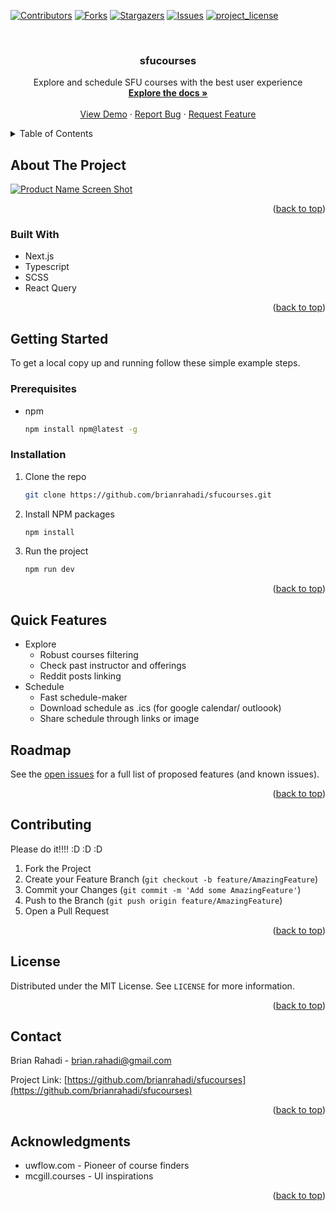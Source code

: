 <a id="readme-top"></a>

<!-- PROJECT SHIELDS -->
<!--
*** I'm using markdown "reference style" links for readability.
*** Reference links are enclosed in brackets [ ] instead of parentheses ( ).
*** See the bottom of this document for the declaration of the reference variables
*** for contributors-url, forks-url, etc. This is an optional, concise syntax you may use.
*** https://www.markdownguide.org/basic-syntax/#reference-style-links
-->

[![Contributors][contributors-shield]][contributors-url]
[![Forks][forks-shield]][forks-url]
[![Stargazers][stars-shield]][stars-url]
[![Issues][issues-shield]][issues-url]
[![project_license][license-shield]][license-url]

<!-- PROJECT LOGO -->
<br />
<div align="center">
  <!-- <a href="https://github.com/brianrahadi/sfucourses">
    <img src="images/logo.png" alt="Logo" width="80" height="80">
  </a> -->

<h3 align="center">sfucourses</h3>

  <p align="center">
    Explore and schedule SFU courses with the best user experience
    <br />
    <a href="https://github.com/brianrahadi/sfucourses"><strong>Explore the docs »</strong></a>
    <br />
    <br />
    <a href="https://github.com/brianrahadi/sfucourses">View Demo</a>
    &middot;
    <a href="https://github.com/brianrahadi/sfucourses/issues/new?labels=bug&template=bug-report---.md">Report Bug</a>
    &middot;
    <a href="https://github.com/brianrahadi/sfucourses/issues/new?labels=enhancement&template=feature-request---.md">Request Feature</a>
  </p>
</div>

<!-- TABLE OF CONTENTS -->
<details>
  <summary>Table of Contents</summary>
  <ol>
    <li>
      <a href="#about-the-project">About The Project</a>
      <ul>
        <li><a href="#built-with">Built With</a></li>
      </ul>
    </li>
    <li><a href="#features">Features</a></li>
    <li>
      <a href="#getting-started">Getting Started</a>
      <ul>
        <li><a href="#prerequisites">Prerequisites</a></li>
        <li><a href="#installation">Installation</a></li>
      </ul>
    </li>
    <li><a href="#usage">Usage</a></li>
    <li><a href="#roadmap">Roadmap</a></li>
    <li><a href="#contributing">Contributing</a></li>
    <li><a href="#license">License</a></li>
    <li><a href="#contact">Contact</a></li>
    <li><a href="#acknowledgments">Acknowledgments</a></li>
  </ol>
</details>

<!-- ABOUT THE PROJECT -->

## About The Project

[![Product Name Screen Shot][product-screenshot]](https://example.com)

<p align="right">(<a href="#readme-top">back to top</a>)</p>

### Built With

- Next.js
- Typescript
- SCSS
- React Query

<p align="right">(<a href="#readme-top">back to top</a>)</p>

<!-- GETTING STARTED -->

## Getting Started

To get a local copy up and running follow these simple example steps.

### Prerequisites

- npm
  ```sh
  npm install npm@latest -g
  ```

### Installation

1. Clone the repo
   ```sh
   git clone https://github.com/brianrahadi/sfucourses.git
   ```
2. Install NPM packages
   ```sh
   npm install
   ```
3. Run the project
   ```sh
   npm run dev
   ```

<p align="right">(<a href="#readme-top">back to top</a>)</p>

## Quick Features

- Explore
  - Robust courses filtering
  - Check past instructor and offerings
  - Reddit posts linking
- Schedule
  - Fast schedule-maker
  - Download schedule as .ics (for google calendar/ outloook)
  - Share schedule through links or image

<!-- ROADMAP -->

## Roadmap

See the [open issues](https://github.com/brianrahadi/sfucourses/issues) for a full list of proposed features (and known issues).

<p align="right">(<a href="#readme-top">back to top</a>)</p>

<!-- CONTRIBUTING -->

## Contributing

Please do it!!!! :D :D :D

1. Fork the Project
2. Create your Feature Branch (`git checkout -b feature/AmazingFeature`)
3. Commit your Changes (`git commit -m 'Add some AmazingFeature'`)
4. Push to the Branch (`git push origin feature/AmazingFeature`)
5. Open a Pull Request

<p align="right">(<a href="#readme-top">back to top</a>)</p>

<!-- LICENSE -->

## License

Distributed under the MIT License. See `LICENSE` for more information.

<p align="right">(<a href="#readme-top">back to top</a>)</p>

<!-- CONTACT -->

## Contact

Brian Rahadi - brian.rahadi@gmail.com

Project Link: [https://github.com/brianrahadi/sfucourses](https://github.com/brianrahadi/sfucourses)

<p align="right">(<a href="#readme-top">back to top</a>)</p>

<!-- ACKNOWLEDGMENTS -->

## Acknowledgments

- uwflow.com - Pioneer of course finders
- mcgill.courses - UI inspirations

<p align="right">(<a href="#readme-top">back to top</a>)</p>

<!-- MARKDOWN LINKS & IMAGES -->
<!-- https://www.markdownguide.org/basic-syntax/#reference-style-links -->

[contributors-shield]: https://img.shields.io/github/contributors/brianrahadi/sfucourses.svg?style=for-the-badge
[contributors-url]: https://github.com/brianrahadi/sfucourses/graphs/contributors
[forks-shield]: https://img.shields.io/github/forks/brianrahadi/sfucourses.svg?style=for-the-badge
[forks-url]: https://github.com/brianrahadi/sfucourses/network/members
[stars-shield]: https://img.shields.io/github/stars/brianrahadi/sfucourses.svg?style=for-the-badge
[stars-url]: https://github.com/brianrahadi/sfucourses/stargazers
[issues-shield]: https://img.shields.io/github/issues/brianrahadi/sfucourses.svg?style=for-the-badge
[issues-url]: https://github.com/brianrahadi/sfucourses/issues
[license-shield]: https://img.shields.io/github/license/brianrahadi/sfucourses.svg?style=for-the-badge
[license-url]: https://github.com/brianrahadi/sfucourses/blob/master/LICENSE.txt
[product-screenshot]: images/screenshot.png
[Next.js]: https://img.shields.io/badge/next.js-000000?style=for-the-badge&logo=nextdotjs&logoColor=white
[Next-url]: https://nextjs.org/
[React.js]: https://img.shields.io/badge/React-20232A?style=for-the-badge&logo=react&logoColor=61DAFB
[React-url]: https://reactjs.org/
[Vue.js]: https://img.shields.io/badge/Vue.js-35495E?style=for-the-badge&logo=vuedotjs&logoColor=4FC08D
[Vue-url]: https://vuejs.org/
[Angular.io]: https://img.shields.io/badge/Angular-DD0031?style=for-the-badge&logo=angular&logoColor=white
[Angular-url]: https://angular.io/
[Svelte.dev]: https://img.shields.io/badge/Svelte-4A4A55?style=for-the-badge&logo=svelte&logoColor=FF3E00
[Svelte-url]: https://svelte.dev/
[Laravel.com]: https://img.shields.io/badge/Laravel-FF2D20?style=for-the-badge&logo=laravel&logoColor=white
[Laravel-url]: https://laravel.com
[Bootstrap.com]: https://img.shields.io/badge/Bootstrap-563D7C?style=for-the-badge&logo=bootstrap&logoColor=white
[Bootstrap-url]: https://getbootstrap.com
[JQuery.com]: https://img.shields.io/badge/jQuery-0769AD?style=for-the-badge&logo=jquery&logoColor=white
[JQuery-url]: https://jquery.com
